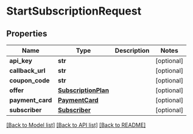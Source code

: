 # StartSubscriptionRequest

## Properties
Name | Type | Description | Notes
------------ | ------------- | ------------- | -------------
**api_key** | **str** |  | [optional] 
**callback_url** | **str** |  | [optional] 
**coupon_code** | **str** |  | [optional] 
**offer** | [**SubscriptionPlan**](SubscriptionPlan.md) |  | [optional] 
**payment_card** | [**PaymentCard**](PaymentCard.md) |  | [optional] 
**subscriber** | [**Subscriber**](Subscriber.md) |  | [optional] 

[[Back to Model list]](../README.md#documentation-for-models) [[Back to API list]](../README.md#documentation-for-api-endpoints) [[Back to README]](../README.md)


